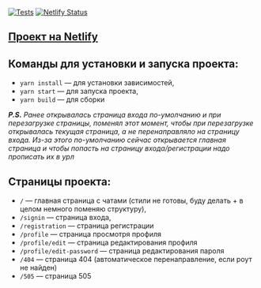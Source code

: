 [![Tests](https://github.com/lusorich/middle.messenger.praktikum.yandex/actions/workflows/tests.yml/badge.svg?branch=sprint_1)](https://github.com/lusorich/middle.messenger.praktikum.yandex/actions/workflows/tests.yml)
[![Netlify Status](https://api.netlify.com/api/v1/badges/244e5342-6fbf-4822-a231-7dd9bf881afb/deploy-status)](https://app.netlify.com/sites/capable-croissant-37c6fb/deploys)

## [Проект на Netlify](https://capable-croissant-37c6fb.netlify.app/)

## Команды для установки и запуска проекта:

- `yarn install` — для установки зависимостей,
- `yarn start` — для запуска проекта,
- `yarn build` — для сборки

_**P.S.** Ранее открывалась страница входа по-умолчанию и при перезагрузке страницы, поменял этот момент, чтобы при перезагрузке открывалась текущая страница, а не перенаправляло на страницу входа. Из-за этого по-умолчанию сейчас открывается главная страница и чтобы попасть на страницу входа/регистрации надо прописать их в урл_

## Страницы проекта:

- `/` — главная страница с чатами (стили не готовы, буду делать + в целом немного поменяю структуру),
- `/signin` — страница входа,
- `/registration` — страница регистрации
- `/profile` — страница просмотря профиля
- `/profile/edit` — страница редактирования профиля
- `/profile/edit-password` — страница редактирования пароля
- `/404` — страница 404 (автоматическое перенаправление, если роут не найден)
- `/505` — страница 505
